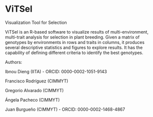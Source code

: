 # ViTSel
Visualization Tool for Selection

ViTSel is an R-based software to visualize results of multi-environment, multi-trait analysis for selection in plant breeding. Given a matrix of genotypes by environments in rows and traits in columns, it produces several descriptive statistics and figures to explore results. It has the capability of defining different criteria to identify the best genotypes.


Authors:

Ibnou Dieng (IITA) - ORCID: 0000-0002-1051-9143

Francisco Rodríguez (CIMMYT)

Gregorio Alvarado (CIMMYT)

Ángela Pacheco (CIMMYT)

Juan Burgueño (CIMMYT) - ORCID: 0000-0002-1468-4867
